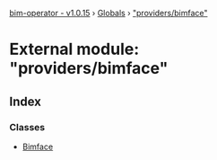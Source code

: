[bim-operator - v1.0.15](../README.md) › [Globals](../globals.md) › ["providers/bimface"](_providers_bimface_.md)

# External module: "providers/bimface"

## Index

### Classes

* [Bimface](../classes/_providers_bimface_.bimface.md)
